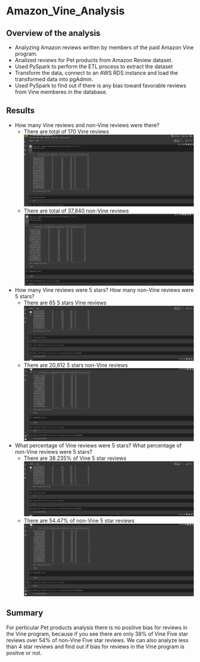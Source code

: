# Amazon_Vine_Analysis
## Overview of the analysis
- Analyzing Amazon reviews written by members of the paid Amazon Vine program. 
- Analized  reviews for Pet products from Amazon Review dataset.
- Used PySpark to perform the ETL process to extract the dataset
- Transform the data, connect to an AWS RDS instance and load the transformed data into pgAdmin.
- Used PySpark to find out if there is any bias toward favorable reviews from Vine memberes in the database.

## Results
- How many Vine reviews and non-Vine reviews were there?
    - There are total of 170 Vine reviews
![Text to Column](https://github.com/Hanitapatel/Amazon_Vine_Analysis/blob/main/Resources/Number%20of%20Vine%20reviews.png)
    - There are total of 37,840 non-Vine reviews
![Text to Column](https://github.com/Hanitapatel/Amazon_Vine_Analysis/blob/main/Resources/Number%20of%20non-Vine%20reviews.png)
- How many Vine reviews were 5 stars? How many non-Vine reviews were 5 stars? 
    - There are 65 5 stars Vine reviews 
![Text to Column](https://github.com/Hanitapatel/Amazon_Vine_Analysis/blob/main/Resources/Number%20of%20vine%20Five%20star%20revies.png)
    - There are 20,612 5 stars non-Vine reviews
![Text to Column](https://github.com/Hanitapatel/Amazon_Vine_Analysis/blob/main/Resources/Number%20of%20non-Vine%20Five%20star%20reviews.png)
- What percentage of Vine reviews were 5 stars? What percentage of non-Vine reviews were 5 stars?
    - There are 38.235% of Vine 5 star reviews
![Text to Column](https://github.com/Hanitapatel/Amazon_Vine_Analysis/blob/main/Resources/Vine%20Five%20star%20reviews%20percentage.png)
    - There are 54.47% of non-Vine 5 star reviews
![Text to Column](https://github.com/Hanitapatel/Amazon_Vine_Analysis/blob/main/Resources/Non-Vine%20Five%20star%20reviews%20percentage.png)
    
## Summary
For perticular Pet products analysis there is no positive bias for reviews in the Vine program, because if you see there are only 38% of Vine Five star reviews over 54% of non-Vine Five star reviews.
We can also analyze less than 4 star reviews and find out if bias for reviews in the Vine program is positve or not.





    
    

